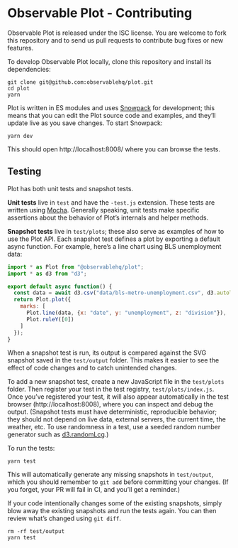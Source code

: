 # Observable Plot - Contributing

Observable Plot is released under the ISC license. You are welcome to fork this repository and to send us pull requests to contribute bug fixes or new features.

To develop Observable Plot locally, clone this repository and install its dependencies:

```
git clone git@github.com:observablehq/plot.git
cd plot
yarn
```

Plot is written in ES modules and uses [Snowpack](https://snowpack.dev/) for
development; this means that you can edit the Plot source code and examples, and
they’ll update live as you save changes. To start Snowpack:

```
yarn dev
```

This should open http://localhost:8008/ where you can browse the tests.

## Testing

Plot has both unit tests and snapshot tests.

**Unit tests** live in `test` and have the `-test.js` extension. These tests are
written using [Mocha](https://mochajs.org). Generally speaking, unit tests make
specific assertions about the behavior of Plot’s internals and helper methods.

**Snapshot tests** live in `test/plots`; these also serve as examples of how to
use the Plot API. Each snapshot test defines a plot by exporting a default async
function. For example, here’s a line chart using BLS unemployment data:

```js
import * as Plot from "@observablehq/plot";
import * as d3 from "d3";

export default async function() {
  const data = await d3.csv("data/bls-metro-unemployment.csv", d3.autoType);
  return Plot.plot({
    marks: [
      Plot.line(data, {x: "date", y: "unemployment", z: "division"}),
      Plot.ruleY([0])
    ]
  });
}
```

When a snapshot test is run, its output is compared against the SVG snapshot
saved in the `test/output` folder. This makes it easier to see the effect of
code changes and to catch unintended changes.

To add a new snapshot test, create a new JavaScript file in the `test/plots`
folder. Then register your test in the test registry, `test/plots/index.js`.
Once you’ve registered your test, it will also appear automatically in the test
browser (http://localhost:8008), where you can inspect and debug the output.
(Snapshot tests must have deterministic, reproducible behavior; they should not
depend on live data, external servers, the current time, the weather, etc. To
use randomness in a test, use a seeded random number generator such as
[d3.randomLcg](https://github.com/d3/d3-random/blob/master/README.md#randomLcg).)

To run the tests:

```
yarn test
```

This will automatically generate any missing snapshots in `test/output`, which
you should remember to `git add` before committing your changes. (If you forget,
your PR will fail in CI, and you’ll get a reminder.)

If your code intentionally changes some of the existing snapshots, simply blow
away the existing snapshots and run the tests again. You can then review what’s
changed using `git diff`.

```
rm -rf test/output
yarn test
```
